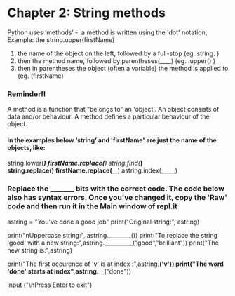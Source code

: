 # Chapter 2:  String methods

Python uses ‘methods’ -  a method is written using the 'dot' notation, 
Example:   the string.upper(firstName)
1) the name of the object on the left, followed by a full-stop (eg. string.  )
2) then the method name, followed by parentheses(____)  (eg.   .upper()  )
3) then in parentheses the object (often a variable) the method is applied to (eg.  (firstName)

### Reminder!! 
A method is a function that “belongs to” an 'object'. An object consists of data and/or behaviour.
A method defines a particular behaviour of the object.  

#### In the examples below ‘string’ and 'firstName' are just the name of the objects, like:
string.lower(___)	   firstName.replace(____)     string.find(___)  
string.replace(____)   firstName.replace(____)   astring.index(_____)

### Replace the _______ bits with the correct code.  The code below also has syntax errors.  Once you've changed it, copy the 'Raw' code and then run it in the Main window of repl.it

astring = "You've done a good job"
print("Original string:", astring)

print("nUppercase string:", astring.________())
print("To replace the string 'good' with a new string:",astring.__________("good","brilliant"))
print("The new string is:",astring)

print("The first occurence of 'v' is at index :",astring.__________('v'))
print("The word 'done' starts at index",astring.____________("done"))

input ("\nPress Enter to exit")

